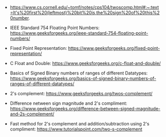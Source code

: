 - https://www.cs.cornell.edu/~tomf/notes/cps104/twoscomp.html#:~:text=It's%20first%20(leftmost)%20bit%20is,the%20sign%20of%20this%20number.

- IEEE Standard 754 Floating Point Numbers: https://www.geeksforgeeks.org/ieee-standard-754-floating-point-numbers/
- Fixed Point Representation: https://www.geeksforgeeks.org/fixed-point-representation/
- C Float and Double: https://www.geeksforgeeks.org/c-float-and-double/
- Basics of Signed Binary numbers of ranges of different Datatypes: https://www.geeksforgeeks.org/basics-of-signed-binary-numbers-of-ranges-of-different-datatypes/
- 2's complement: https://www.geeksforgeeks.org/twos-complement/
- Difference netween sign magnitude and 2's compliment: https://www.geeksforgeeks.org/difference-between-signed-magnitude-and-2s-complement/
- Fast method for 2's complement and addition/subtraction using 2's compliment: https://www.tutorialspoint.com/two-s-complement